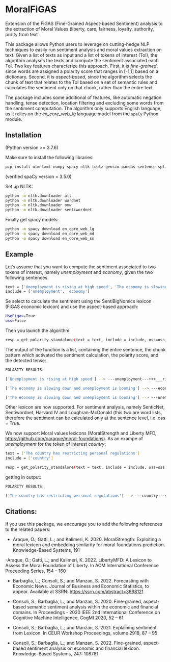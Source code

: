 # MoralFiGAS
Extension of the FiGAS (Fine-Grained Aspect-based Sentiment) analysis to the extraction of Moral Values (liberty, care, fairness, loyalty, authority, purity from text 

This package allows Python users to leverage on cutting-hedge NLP techniques to easily run sentiment analysis and moral values extraction on text.
Given a list of texts as input and a list of tokens of interest (ToI), the algorithm analyses the texts and compute the sentiment associated each ToI. Two key features characterize this approach. First, it is *fine-grained*, since words are assigned a polarity score that ranges in \[-1,1\] based on a dictionary. Second, it is *aspect-based*, since the algorithm selects the chunk of text that relates to the ToI based on a set of semantic rules and calculates the sentiment only on that chunk,
rather than the entire text.

The package includes some additional of features, like automatic negation handling, tense detection, location filtering and excluding some words from the sentiment computation. The algorithm only supports English language, as it relies on the *en\_core\_web\_lg* language model from the `spaCy` Python module.

## Installation

(Python version >= 3.7.6) 

Make sure to install the following libraries:

``` bash
pip install utm lxml numpy spacy nltk toolz gensim pandas sentence-splitter sense2vec 
```
(verified spaCy version = 3.5.0)

Set up NLTK:

``` bash
python -m nltk.downloader all
python -m nltk.downloader wordnet
python -m nltk.downloader omw
python -m nltk.downloader sentiwordnet
```

Finally get spacy models:

``` bash
python -m spacy download en_core_web_lg
python -m spacy download en_core_web_md
python -m spacy download en_core_web_sm
```

## Example

Let’s assume that you want to compute the sentiment associated to two tokens of interest, namely *unemployment* and *economy*, given the two following sentences.

``` bash
text = ['Unemployment is rising at high speed', 'The economy is slowing down and unemployment is booming']
include = ['unemployment', 'economy']
```
Se select to calculate the sentiment using the SentiBigNomics lexicon (FiGAS economic lexicon) and use the aspect-based approach:

``` bash
UseFigas=True
oss=False
```

Then you launch the algorithm:

``` bash
resp = get_polarity_standalone(text = text, include = include, oss=oss, UseFigas=UseFigas)
```

The output of the function is a list, containing the entire sentence, the chunk pattern which activated the sentiment calculation, the polarity score, and the detected tense:

``` bash
POLARITY RESULTS:

['Unemployment is rising at high speed'] --> ---unemployment---+++___rise______speed___high --> -0.85 ['present']

['The economy is slowing down and unemployment is booming'] --> ---economy---+++slow --> -0.4 ['present']

['The economy is slowing down and unemployment is booming'] --> ---unemployment---+++boom --> -0.8 ['present']
```

Other lexicon are now supported. For sentiment analysis, namely SenticNet, Sentiwordnet, Harvard IV and Loughran-McDonald (this two are word lists, therefore the sentiment can be calculated only at the sentence level, i.e. oss = True.

We now support Moral values lexicons (MoralStrength and Liberty MFD, https://github.com/oaraque/moral-foundations). 
As an exampe of *unemployment* for the token of interest *country*:

``` bash
text = ['The country has restricting personal regulations']
include = ['country']
```

``` bash
resp = get_polarity_standalone(text = text, include = include, oss=oss, UseLiberty=True)
```
getting in output:

``` bash
POLARITY RESULTS:

['The country has restricting personal regulations'] --> ---country---+++___restrict______regulation___personal --> -0.81 ['present']
```




## Citations:

If you use this package, we encourage you to add the following references to the related papers:

<!-- ## References: -->

- Araque, O.; Gatti, L.; and Kalimeri, K. 2020. MoralStrength: Exploiting a moral lexicon and embedding similarity for moral foundations prediction. Knowledge-Based Systems, 191
 
-Araque, O.; Gatti, L.; and Kalimeri, K. 2022. LibertyMFD: A Lexicon to Assess the Moral Foundation of Liberty. In ACM International Conference Proceeding Series, 154 – 160

 - Barbaglia, L.; Consoli, S.; and Manzan, S. 2022. Forecasting with Economic News. Journal of Business and Economic Statistics, to appear. Available at SSRN: <https://ssrn.com/abstract=3698121>

- Consoli, S.; Barbaglia, L.; and Manzan, S. 2020. Fine-grained, aspect-based semantic sentiment analysis within the economic and financial domains. In Proceedings - 2020 IEEE 2nd International Conference on Cognitive Machine Intelligence, CogMI 2020, 52 – 61

- Consoli, S.; Barbaglia, L.; and Manzan, S. 2021. Explaining sentiment from Lexicon. In CEUR Workshop Proceedings, volume 2918, 87 – 95

- Consoli, S.; Barbaglia, L.; and Manzan, S. 2022. Fine-grained, aspect-based sentiment analysis on economic and financial lexicon. Knowledge-Based Systems, 247: 108781



